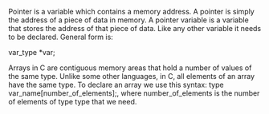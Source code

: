 Pointer is a variable which contains a memory address.
A pointer is simply the address of a piece of data in memory. A pointer variable is a variable that stores the address of that piece of data. Like any other variable it needs to be declared. General form is:

var_type *var;

Arrays in C are contiguous memory areas that hold a number of values of the same type. Unlike some other languages, in C, all elements of an array have the same type. To declare an array we use this syntax: type var_name[number_of_elements];, where number_of_elements is the number of elements of type type that we need.

